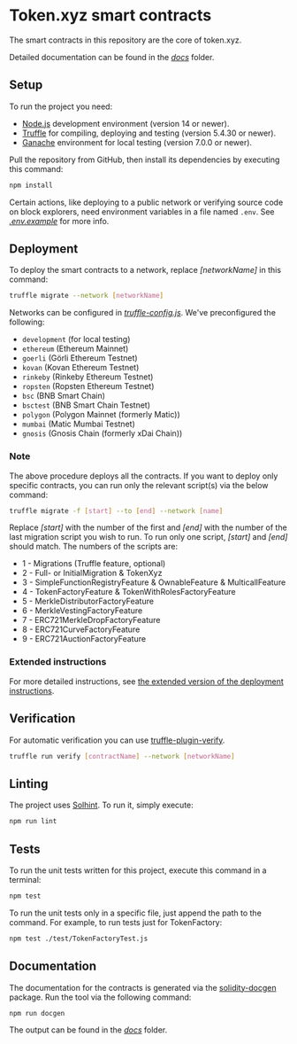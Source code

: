 # Token.xyz smart contracts

The smart contracts in this repository are the core of token.xyz.

Detailed documentation can be found in the _[docs](docs)_ folder.

## Setup

To run the project you need:

- [Node.js](https://nodejs.org/en/download) development environment (version 14 or newer).
- [Truffle](https://www.trufflesuite.com/truffle) for compiling, deploying and testing (version 5.4.30 or newer).
- [Ganache](https://github.com/trufflesuite/ganache/releases) environment for local testing (version 7.0.0 or newer).

Pull the repository from GitHub, then install its dependencies by executing this command:

```bash
npm install
```

Certain actions, like deploying to a public network or verifying source code on block explorers, need environment variables in a file named `.env`. See _[.env.example](.env.example)_ for more info.

## Deployment

To deploy the smart contracts to a network, replace _[networkName]_ in this command:

```bash
truffle migrate --network [networkName]
```

Networks can be configured in _[truffle-config.js](truffle-config.js)_. We've preconfigured the following:

- `development` (for local testing)
- `ethereum` (Ethereum Mainnet)
- `goerli` (Görli Ethereum Testnet)
- `kovan` (Kovan Ethereum Testnet)
- `rinkeby` (Rinkeby Ethereum Testnet)
- `ropsten` (Ropsten Ethereum Testnet)
- `bsc` (BNB Smart Chain)
- `bsctest` (BNB Smart Chain Testnet)
- `polygon` (Polygon Mainnet (formerly Matic))
- `mumbai` (Matic Mumbai Testnet)
- `gnosis` (Gnosis Chain (formerly xDai Chain))

### Note

The above procedure deploys all the contracts. If you want to deploy only specific contracts, you can run only the relevant script(s) via the below command:

```bash
truffle migrate -f [start] --to [end] --network [name]
```

Replace _[start]_ with the number of the first and _[end]_ with the number of the last migration script you wish to run. To run only one script, _[start]_ and _[end]_ should match. The numbers of the scripts are:

- 1 - Migrations (Truffle feature, optional)
- 2 - Full- or InitialMigration & TokenXyz
- 3 - SimpleFunctionRegistryFeature & OwnableFeature & MulticallFeature
- 4 - TokenFactoryFeature & TokenWithRolesFactoryFeature
- 5 - MerkleDistributorFactoryFeature
- 6 - MerkleVestingFactoryFeature
- 7 - ERC721MerkleDropFactoryFeature
- 8 - ERC721CurveFactoryFeature
- 9 - ERC721AuctionFactoryFeature

### Extended instructions

For more detailed instructions, see [the extended version of the deployment instructions](./DEPLOYMENT.md).

## Verification

For automatic verification you can use [truffle-plugin-verify](https://github.com/rkalis/truffle-plugin-verify).

```bash
truffle run verify [contractName] --network [networkName]
```

## Linting

The project uses [Solhint](https://github.com/protofire/solhint). To run it, simply execute:

```bash
npm run lint
```

## Tests

To run the unit tests written for this project, execute this command in a terminal:

```bash
npm test
```

To run the unit tests only in a specific file, just append the path to the command. For example, to run tests just for TokenFactory:

```bash
npm test ./test/TokenFactoryTest.js
```

## Documentation

The documentation for the contracts is generated via the [solidity-docgen](https://github.com/OpenZeppelin/solidity-docgen/tree/0.5) package. Run the tool via the following command:

```bash
npm run docgen
```

The output can be found in the _[docs](docs)_ folder.
